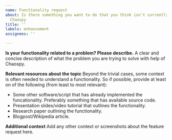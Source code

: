 ```yaml
---
name: Functionality request
about: Is there something you want to do that you think isn't currently possible in
  Chaospy
title: ''
labels: enhancement
assignees: ''

---
```


**Is your functionality related to a problem? Please describe.**
A clear and concise description of what the problem you are trying to solve with help of Chaospy.

**Relevant resources about the topic**
Beyond the trivial cases, some context is often needed to understand a functionality. So if possible, provide at least on of the following (from least to most relevant):

* Some other software/script that has already implemented the funcationality. Preferably something that has available source code.
* Presentation slides/video tutorial that outlines the functionality.
* Research paper outlining the functionality.
* Blogpost/Wikipedia article.

**Additional context**
Add any other context or screenshots about the feature request here.
